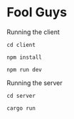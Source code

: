 # Fool Guys

Running the client 

```cd client``` 

```npm install```

```npm run dev```

Running the server

```cd server```

```cargo run```